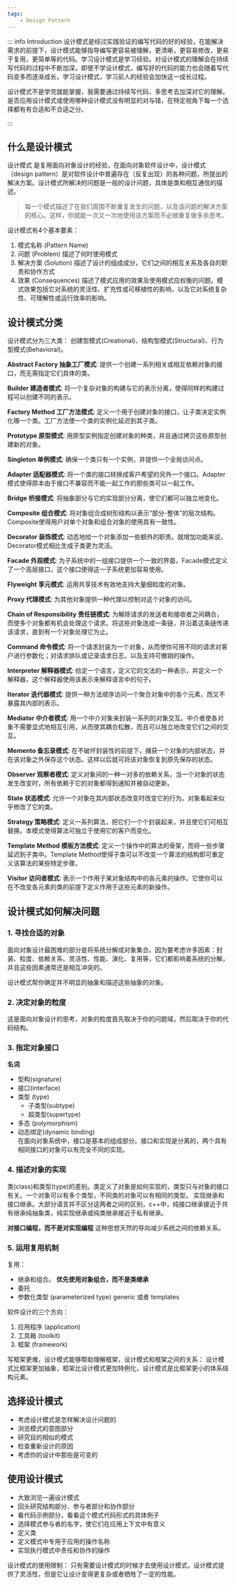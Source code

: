 ```yaml
---
tags:
    - Design Pattern
---
```


::: info Introduction
设计模式是经过实践验证的编写代码的好的经验，在能解决需求的前提下，设计模式能够指导编写更容易被理解，更清晰，更容易修改，更易于复用，更简单等的代码。学习设计模式是学习经验。对设计模式的理解会在持续写代码的过程中不断加深，即使不学设计模式，编写好的代码的能力也会随着写代码变多而逐渐成长，学习设计模式，学习前人的经验会加快这一成长过程。

设计模式不是学完就能掌握，我需要通过持续写代码，多思考去加深对它的理解。是否应用设计模式或使用哪种设计模式没有明显的对与错，在特定视角下每一个选择都有有合适和不合适之分。

:::

## 什么是设计模式

设计模式 是复用面向对象设计的经验，在面向对象软件设计中，设计模式（design pattern）是对软件设计中普遍存在（反复出现）的各种问题，所提出的解决方案。设计模式所解决的问题是一般的设计问题，具体是类和相互通信的描述。

> 每一个模式描述了在我们周围不断重复发生的问题，以及该问题的解决方案的核心。这样，你就能一次又一次地使用该方案而不必做重复做多余思考。

设计模式有4个基本要素：
1. 模式名称 (Pattern Name) 
2. 问题 (Problem) 描述了何时使用模式
3. 解决方案 (Solution) 描述了设计的组成成分，它们之间的相互关系及各自的职责和协作方式
4. 效果 (Consequences) 描述了模式应用的效果及使用模式应权衡的问题。模式效果包括它对系统的灵活性、扩充性或可移植性的影响，以及它对系统复杂性、可理解性或运行效率的影响。

## 设计模式分类

设计模式分为三大类： 创建型模式(Creational)、结构型模式(Structural)、行为型模式(Behavioral)。

**Abstract Factory 抽象工厂模式**: 提供一个创建一系列相关或相互依赖对象的接口，而无需指定它们具体的类。

**Builder 建造者模式**: 将一个复杂对象的构建与它的表示分离，使得同样的构建过程可以创建不同的表示。

**Factory Method 工厂方法模式**: 定义一个用于创建对象的接口，让子类决定实例化哪一个类。工厂方法使一个类的实例化延迟到其子类。

**Prototype 原型模式**: 用原型实例指定创建对象的种类，并且通过拷贝这些原型创建新的对象。

**Singleton 单例模式**: 确保一个类只有一个实例，并提供一个全局访问点。

**Adapter 适配器模式**: 将一个类的接口转换成客户希望的另外一个接口。Adapter 模式使得原本由于接口不兼容而不能一起工作的那些类可以一起工作。

**Bridge 桥接模式**: 将抽象部分与它的实现部分分离，使它们都可以独立地变化。

**Composite 组合模式**: 将对象组合成树形结构以表示“部分-整体”的层次结构。Composite使得用户对单个对象和组合对象的使用具有一致性。

**Decorator 装饰模式**: 动态地给一个对象添加一些额外的职责。就增加功能来说，Decorator模式相比生成子类更为灵活。

**Facade 外观模式**: 为子系统中的一组接口提供一个一致的界面，Facade模式定义了一个高层接口，这个接口使得这一子系统更加容易使用。

**Flyweight 享元模式**: 运用共享技术有效地支持大量细粒度的对象。

**Proxy 代理模式**: 为其他对象提供一种代理以控制对这个对象的访问。

**Chain of Responsibility 责任链模式**: 为解除请求的发送者和接收者之间耦合，而使多个对象都有机会处理这个请求。将这些对象连成一条链，并沿着这条链传递该请求，直到有一个对象处理它为止。

**Command 命令模式**: 将一个请求封装为一个对象，从而使你可用不同的请求对客户进行参数化；对请求排队或记录请求日志，以及支持可撤销的操作。

**Interpreter 解释器模式**: 给定一个语言，定义它的文法的一种表示，并定义一个解释器，这个解释器使用该表示来解释语言中的句子。

**Iterator 迭代器模式**: 提供一种方法顺序访问一个聚合对象中的各个元素，而又不暴露其内部的表示。

**Mediator 中介者模式**: 用一个中介对象来封装一系列的对象交互。中介者使各对象不需要显式地相互引用，从而使其耦合松散，而且可以独立地改变它们之间的交互。

**Memento 备忘录模式**: 在不破坏封装性的前提下，捕获一个对象的内部状态，并在该对象之外保存这个状态。这样以后就可将该对象恢复到原先保存的状态。

**Observer 观察者模式**: 定义对象间的一种一对多的依赖关系，当一个对象的状态发生改变时，所有依赖于它的对象都得到通知并被自动更新。

**State 状态模式**: 允许一个对象在其内部状态改变时改变它的行为。对象看起来似乎修改了它的类。

**Strategy 策略模式**: 定义一系列算法，把它们一个个封装起来，并且使它们可相互替换。本模式使得算法可独立于使用它的客户而变化。

**Template Method 模板方法模式**: 定义一个操作中的算法的骨架，而将一些步骤延迟到子类中。Template Method使得子类可以不改变一个算法的结构即可重定义该算法的某些特定步骤。

**Visitor 访问者模式**: 表示一个作用于某对象结构中的各元素的操作。它使你可以在不改变各元素的类的前提下定义作用于这些元素的新操作。






## 设计模式如何解决问题

###  1. 寻找合适的对象
 
 面向对象设计最困难的部分是将系统分解成对象集合。因为要考虑许多因素：封装、粒度、依赖关系、灵活性、性能、演化、复用等，它们都影响着系统的分解，并且这些因素通常还是相互冲突的。

 设计模式帮你确定并不明显的抽象和描述这些抽象的对象。

### 2. 决定对象的粒度
 
这是面向对象设计的思考，对象的粒度首先取决于你的问题域，然后取决于你的代码结构。

### 3. 指定对象接口

**名词**

- 型构(signature)
- 接口(interface)
- 类型 (type)
  - 子类型(subtype)
  - 超类型(supertype)
- 多态 (polymorphism)
- 动态绑定(dynamic binding)   
在面向对象系统中，接口是基本的组成部分。接口和实现是分离的，两个具有相同接口的对象可以有完全不同的实现。

### 4. 描述对象的实现

类(class)和类型(type)的差别。类定义了对象是如何实现的，类型只与对象的接口有关。一个对象可以有多个类型，不同类的对象可以有相同的类型。
实现继承和接口继承。大部分语言并不区分这两者之间的区别，c++中，纯接口继承接近于共有继承纯抽象类，纯实现继承或纯类继承接近于私有继承。

**对接口编程，而不是对实现编程** 这种思想天然的导向减少系统之间的依赖关系。

### 5. 运用复用机制

复用：
- 继承和组合。 **优先使用对象组合，而不是类继承**
- 委托
- 参数化类型 (parameterized type) generic 或者 templates


软件设计的三个方向：

1. 应用程序 (application)
2. 工具箱 (toolkit)
3. 框架 (framework)

写框架更难，设计模式能够帮助理解框架，设计模式和框架之间的关系： 设计模式比框架更加抽象，框架比设计模式更加特例化，设计模式是比框架更小的体系结构元素。

## 选择设计模式


- 考虑设计模式是怎样解决设计问题的
- 浏览模式的意图部分
- 研究目的相似的模式
- 检查重新设计的原因
- 考虑你的设计中那些是可变的

## 使用设计模式

- 大致浏览一遍设计模式
- 回头研究结构部分、参与者部分和协作部分
- 看代码示例部分，看看这个模式代码形式的具体例子
- 选择模式参与者的名字，使它们在应用上下文中有意义
- 定义类
- 定义模式中专用于应用的操作名称
- 实现执行模式中责任和协作的操作

设计模式的使用限制： 只有需要设计模式的时候才去使用设计模式，设计模式提供了灵活性，但是它让设计变得更复杂或者牺牲了一定的性能。
